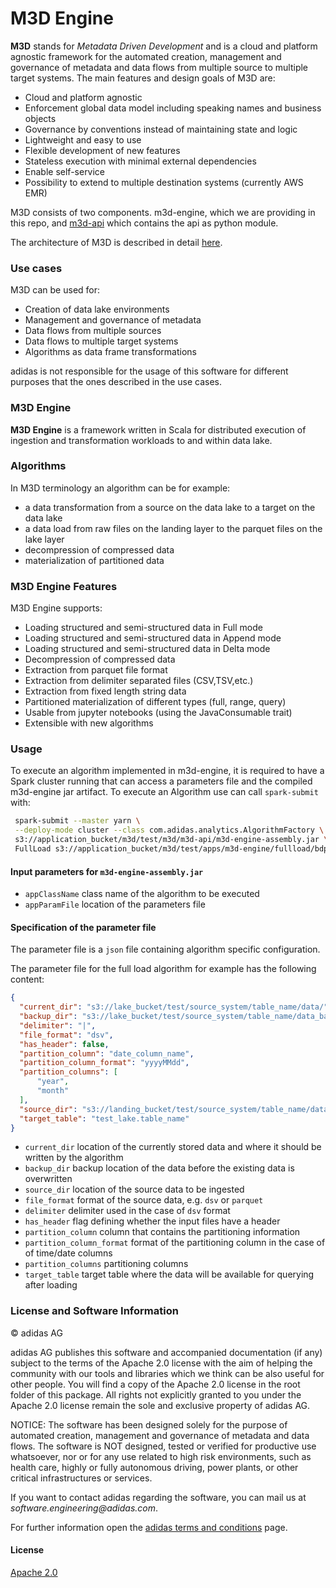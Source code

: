 M3D Engine
=======

**M3D** stands for _Metadata Driven Development_ and is a cloud and platform agnostic framework for the automated creation, management and governance of metadata and data flows from multiple source to multiple target systems. The main features and design goals of M3D are:

*   Cloud and platform agnostic
*   Enforcement global data model including speaking names and business objects
*   Governance by conventions instead of maintaining state and logic
*   Lightweight and easy to use
*   Flexible development of new features
*   Stateless execution with minimal external dependencies
*   Enable self-service
*   Possibility to extend to multiple destination systems (currently AWS EMR)

M3D consists of two components. m3d-engine, which we are providing in this repo, and [m3d-api](https://github.com/adidas/m3d-api) which contains the api as python module.

The architecture of M3D is described in detail [here](https://github.com/adidas/m3d-api).

### Use cases

M3D can be used for:

*  Creation of data lake environments
*  Management and governance of metadata
*  Data flows from multiple sources
*  Data flows to multiple target systems
*  Algorithms as data frame transformations

adidas is not responsible for the usage of this software for different purposes that the ones described in the use cases.

### M3D Engine

**M3D Engine** is a framework written in Scala for distributed execution of ingestion and transformation workloads to and within data lake.

### Algorithms

In M3D terminology an algorithm can be for example:
*   a data transformation from a source on the data lake to a target on the data lake
*   a data load from raw files on the landing layer to the parquet files on the lake layer
*   decompression of compressed data
*   materialization of partitioned data

### M3D Engine Features

M3D Engine supports:

*   Loading structured and semi-structured data in Full mode
*   Loading structured and semi-structured data in Append mode
*   Loading structured and semi-structured data in Delta mode
*   Decompression of compressed data
*   Extraction from parquet file format
*   Extraction from delimiter separated files (CSV,TSV,etc.)
*   Extraction from fixed length string data
*   Partitioned materialization of different types (full, range, query)
*   Usable from jupyter notebooks (using the JavaConsumable trait) 
*   Extensible with new algorithms

### Usage

To execute an algorithm implemented in m3d-engine, it is required to have a Spark cluster running 
that can access a parameters file and the compiled m3d-engine jar artifact.
To execute an Algorithm use can call `spark-submit` with:

```bash
 spark-submit --master yarn \
 --deploy-mode cluster --class com.adidas.analytics.AlgorithmFactory \
 s3://application_bucket/m3d/test/m3d/m3d-api/m3d-engine-assembly.jar \
 FullLoad s3://application_bucket/m3d/test/apps/m3d-engine/fullload/bdp-emr_prod-test.fullload.20190815T134744.json
``` 

#### Input parameters for `m3d-engine-assembly.jar`
*   `appClassName` class name of the algorithm to be executed
*   `appParamFile` location of the parameters file

#### Specification of the parameter file
The parameter file is a `json` file containing algorithm specific configuration.

The parameter file for the full load algorithm for example has the following content:

```json
{
  "current_dir": "s3://lake_bucket/test/source_system/table_name/data/", 
  "backup_dir": "s3://lake_bucket/test/source_system/table_name/data_backup/", 
  "delimiter": "|", 
  "file_format": "dsv", 
  "has_header": false, 
  "partition_column": "date_column_name", 
  "partition_column_format": "yyyyMMdd", 
  "partition_columns": [
      "year", 
      "month"
  ], 
  "source_dir": "s3://landing_bucket/test/source_system/table_name/data/", 
  "target_table": "test_lake.table_name"
}
```

*   `current_dir` location of the currently stored data and where it should be written by the algorithm
*   `backup_dir` backup location of the data before the existing data is overwritten
*   `source_dir` location of the source data to be ingested
*   `file_format` format of the source data, e.g. `dsv` or `parquet`
*   `delimiter` delimiter used in the case of `dsv` format
*   `has_header` flag defining whether the input files have a header
*   `partition_column` column that contains the partitioning information
*   `partition_column_format` format of the partitioning column in the case of of time/date columns
*   `partition_columns`  partitioning columns
*   `target_table` target table where the data will be available for querying after loading

### License and Software Information
 
© adidas AG
 
adidas AG publishes this software and accompanied documentation (if any) subject to the terms of the Apache 2.0 license with the aim of helping the community with our tools and libraries which we think can be also useful for other people. You will find a copy of the Apache 2.0 license in the root folder of this package. All rights not explicitly granted to you under the Apache 2.0 license remain the sole and exclusive property of adidas AG.
 
NOTICE: The software has been designed solely for the purpose of automated creation, management and governance of metadata and data flows. The software is NOT designed, tested or verified for productive use whatsoever, nor or for any use related to high risk environments, such as health care, highly or fully autonomous driving, power plants, or other critical infrastructures or services.
 
If you want to contact adidas regarding the software, you can mail us at _software.engineering@adidas.com_.
 
For further information open the [adidas terms and conditions](https://github.com/adidas/adidas-contribution-guidelines/wiki/Terms-and-conditions) page.

#### License

[Apache 2.0](LICENSE)